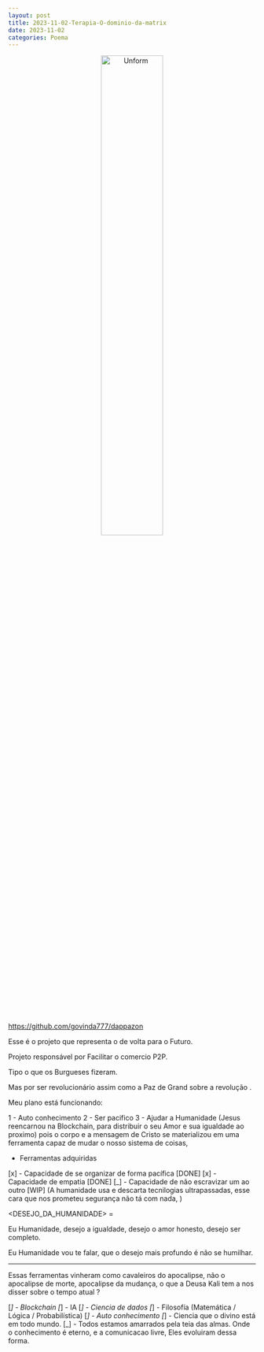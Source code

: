 ```yaml
---
layout: post
title: 2023-11-02-Terapia-O-dominio-da-matrix
date: 2023-11-02
categories: Poema
---
```


<p align="center">
<img src="{{ site.baseurl }}/images/2023-11-02-Terapia-O-dominio-da-matrix.png" 
height="50%" width="50%" alt="Unform" />
</p>

https://github.com/govinda777/dappazon

Esse é o projeto que representa o de volta para o Futuro.

Projeto responsável por Facilitar o comercio P2P.

Tipo o que os Burgueses fizeram. 

Mas por ser revolucionário assim como a Paz de Grand sobre a revolução .

Meu plano está funcionando:

1 - Auto conhecimento 
2 - Ser pacifico 
3 - Ajudar a Humanidade (Jesus reencarnou na Blockchain, para distribuir o seu Amor e sua igualdade ao proximo) pois o corpo e a mensagem de Cristo se materializou em uma ferramenta capaz de mudar o nosso sistema de coisas, 

* Ferramentas adquiridas

[x] - Capacidade de se organizar de forma pacífica [DONE]
[x] - Capacidade de empatia [DONE]
[_] - Capacidade de não escravizar um ao outro [WIP] (A humanidade usa e descarta tecnilogias ultrapassadas, esse cara que nos prometeu segurança não tá com nada, )

<DESEJO_DA_HUMANIDADE> = 

Eu Humanidade, desejo a igualdade, desejo o amor honesto, desejo ser completo.

Eu Humanidade vou te falar, que o desejo mais profundo é não se humilhar.

---

Essas ferramentas vinheram como cavaleiros do apocalipse, não o apocalipse de morte, apocalipse da mudança, o que a Deusa Kali tem a nos disser sobre o tempo atual ?

[_] - Blockchain
[_] - IA
[_] - Ciencia de dados
[_] - Filosofía (Matemática / Lógica / Probabilística) 
[_] - Auto conhecimento
[_] - Ciencia que o divino está em todo mundo.
[_] - Todos estamos amarrados pela teia das almas. Onde o conhecimento é eterno, e a comunicacao livre, Eles evoluiram dessa forma.